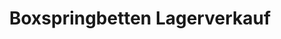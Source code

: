 ---
title: "Boxspringbetten Lagerverkauf"
url: /muenchen/boxspringbetten-lagerverkauf/
shop: Betten
---